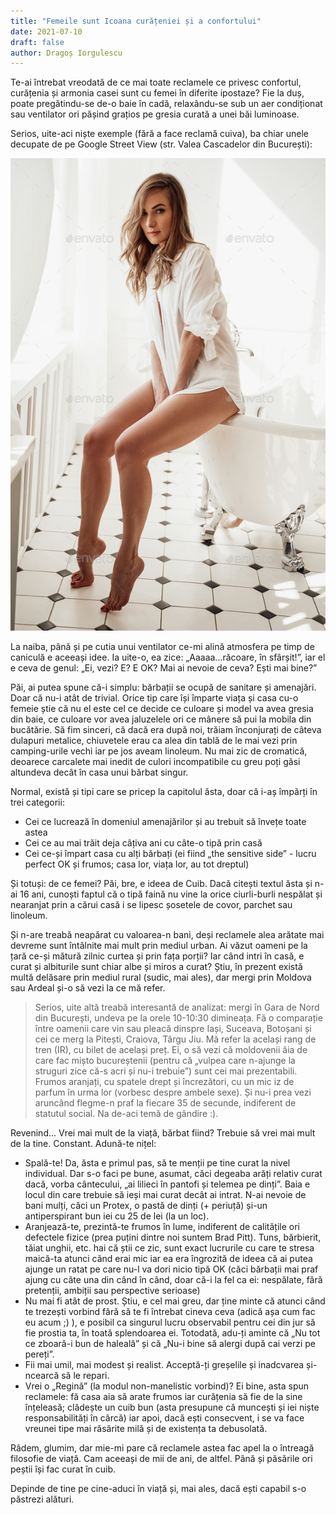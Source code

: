 ```yaml
---
title: "Femeile sunt Icoana curățeniei și a confortului"
date: 2021-07-10
draft: false
author: Dragoș Iorgulescu
---
```


Te-ai întrebat vreodată de ce mai toate reclamele ce privesc confortul, curățenia și armonia casei sunt cu femei în diferite ipostaze? Fie la duș, poate pregătindu-se de-o baie în cadă, relaxându-se sub un aer condiționat sau ventilator ori pășind grațios pe gresia curată a unei băi luminoase.

Serios, uite-aci niște exemple (fără a face reclamă cuiva), ba chiar unele decupate de pe Google Street View (str. Valea Cascadelor din București):

![bath2](/images/bath_2.jpg)




La naiba, până și pe cutia unui ventilator ce-mi alină atmosfera pe timp de caniculă e aceeași idee. Ia uite-o, ea zice: „Aaaaa...răcoare, în sfârșit!”, iar el e ceva de genul: „Ei, vezi? E? E OK? Mai ai nevoie de ceva? Ești mai bine?”

Păi, ai putea spune că-i simplu: bărbații se ocupă de sanitare și amenajări. Doar că nu-i atât de trivial. Orice tip care își împarte viața și casa cu-o femeie știe că nu el este cel ce decide ce culoare și model va avea gresia din baie, ce culoare vor avea jaluzelele ori ce mânere să pui la mobila din bucătărie. Să fim sinceri, că dacă era după noi, trăiam înconjurați de câteva dulapuri metalice, chiuvetele erau ca alea din tablă de le mai vezi prin camping-urile vechi iar pe jos aveam linoleum. Nu mai zic de cromatică, deoarece carcalete mai inedit de culori incompatibile cu greu poți găsi altundeva decât în casa unui bărbat singur.

Normal, există și tipi care se pricep la capitolul ăsta, doar că i-aș împărți în trei categorii:

+ Cei ce lucrează în domeniul amenajărilor și au trebuit să învețe toate astea
+ Cei ce au mai trăit deja câțiva ani cu câte-o tipă prin casă
+ Cei ce-și împart casa cu alți bărbați (ei fiind „the sensitive side” - lucru perfect OK și frumos; casa lor, viața lor, au tot dreptul)

Și totuși: de ce femei? Păi, bre, e ideea de Cuib. Dacă citești textul ăsta și n-ai 16 ani, cunoști faptul că o tipă faină nu vine la orice ciurli-burli nespălat și nearanjat prin a cărui casă i se lipesc șosetele de covor, parchet sau linoleum.

Și n-are treabă neapărat cu valoarea-n bani, deși reclamele alea arătate mai devreme sunt întâlnite mai mult prin mediul urban. Ai văzut oameni pe la țară ce-și mătură zilnic curtea și prin fața porții? Iar când intri în casă, e curat și albiturile sunt chiar albe și miros a curat? Știu, în prezent există multă delăsare prin mediul rural (sudic, mai ales), dar mergi prin Moldova sau Ardeal și-o să vezi la ce mă refer.

> Serios, uite altă treabă interesantă de analizat: mergi în Gara de Nord din București, undeva pe la orele 10-10:30 dimineața. Fă o comparație între oamenii care vin sau pleacă dinspre Iași, Suceava, Botoșani și cei ce merg la Pitești, Craiova, Târgu Jiu. Mă refer la același rang de tren (IR), cu bilet de același preț. Ei, o să vezi că moldovenii ăia de care fac mișto bucureștenii (pentru că „vulpea care n-ajunge la struguri zice că-s acri și nu-i trebuie”) sunt cei mai prezentabili. Frumos aranjați, cu spatele drept și încrezători, cu un mic iz de parfum în urma lor (vorbesc despre ambele sexe). Și nu-i prea vezi aruncând flegme-n praf la fiecare 35 de secunde, indiferent de statutul social. Na de-aci temă de gândire :).

Revenind... Vrei mai mult de la viață, bărbat fiind? Trebuie să vrei mai mult de la tine. Constant. Adună-te nițel:

+ Spală-te! Da, ăsta e primul pas, să te menții pe tine curat la nivel individual. Dar s-o faci pe bune, asumat, căci degeaba arăți relativ curat dacă, vorba cântecului, „ai lilieci în pantofi și telemea pe dinți”. Baia e locul din care trebuie să ieși mai curat decât ai intrat. N-ai nevoie de bani mulți, căci un Protex, o pastă de dinți (+ periuță) și-un antiperspirant bun iei cu 25 de lei (la un loc).
+ Aranjează-te, prezintă-te frumos în lume, indiferent de calitățile ori defectele fizice (prea puțini dintre noi suntem Brad Pitt). Tuns, bărbierit, tăiat unghii, etc. hai că știi ce zic, sunt exact lucrurile cu care te stresa maică-ta atunci când erai mic iar ea era îngrozită de ideea că ai putea ajunge un ratat pe care nu-l va dori nicio tipă OK (căci bărbații mai praf ajung cu câte una din când în când, doar că-i la fel ca ei: nespălate, fără pretenții, ambiții sau perspective serioase)
+ Nu mai fi atât de prost. Știu, e cel mai greu, dar ține minte că atunci când te trezești vorbind fără să te fi întrebat cineva ceva (adică așa cum fac eu acum ;) ), e posibil ca singurul lucru observabil pentru cei din jur să fie prostia ta, în toată splendoarea ei. Totodată, adu-ți aminte că „Nu tot ce zboară-i bun de haleală” și că „Nu-i bine să alergi după cai verzi pe pereți”.
+ Fii mai umil, mai modest și realist. Acceptă-ți greșelile și inadcvarea și-ncearcă să le repari.
+ Vrei o „Regină” (la modul non-manelistic vorbind)? Ei bine, asta spun reclamele: fă casa aia să arate frumos iar curățenia să fie de la sine înțeleasă; clădește un cuib bun (asta presupune că muncești și iei niște responsabilități în cârcă) iar apoi, dacă ești consecvent, i se va face vreunei tipe mai răsărite milă și de existența ta debusolată.

Râdem, glumim, dar mie-mi pare că reclamele astea fac apel la o întreagă filosofie de viață. Cam aceeași de mii de ani, de altfel. Până și păsările ori peștii își fac curat în cuib.

Depinde de tine pe cine-aduci în viață și, mai ales, dacă ești capabil s-o păstrezi alături.
